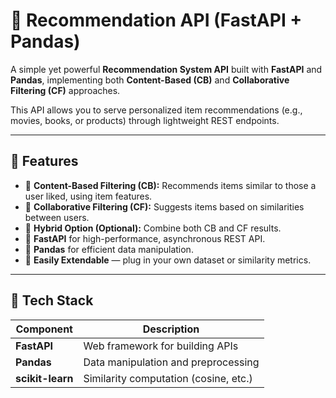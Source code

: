 # 🧠 Recommendation API (FastAPI + Pandas)

A simple yet powerful **Recommendation System API** built with **FastAPI** and **Pandas**, implementing both **Content-Based (CB)** and **Collaborative Filtering (CF)** approaches.  

This API allows you to serve personalized item recommendations (e.g., movies, books, or products) through lightweight REST endpoints.

---

## 🚀 Features

- 🔹 **Content-Based Filtering (CB):** Recommends items similar to those a user liked, using item features.
- 🔹 **Collaborative Filtering (CF):** Suggests items based on similarities between users.
- 🔹 **Hybrid Option (Optional):** Combine both CB and CF results.
- 🔹 **FastAPI** for high-performance, asynchronous REST API.
- 🔹 **Pandas** for efficient data manipulation.
- 🔹 **Easily Extendable** — plug in your own dataset or similarity metrics.

---

## 🧩 Tech Stack

| Component | Description |
|------------|--------------|
| **FastAPI** | Web framework for building APIs |
| **Pandas** | Data manipulation and preprocessing |
| **scikit-learn** | Similarity computation (cosine, etc.) |
